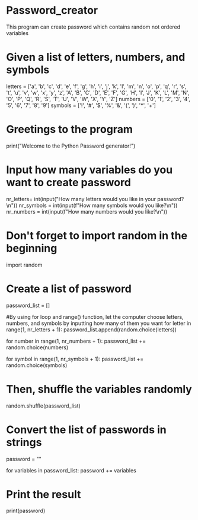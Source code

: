 # Password_creator
This program can create password which contains random not ordered variables

# Given a list of letters, numbers, and symbols 
letters = ['a', 'b', 'c', 'd', 'e', 'f', 'g', 'h', 'i', 'j', 'k', 'l', 'm', 'n', 'o', 'p', 'q', 'r', 's', 't', 'u', 'v', 'w', 'x', 'y', 'z', 'A', 'B', 'C', 'D', 'E', 'F', 'G', 'H', 'I', 'J', 'K', 'L', 'M', 'N', 'O', 'P', 'Q', 'R', 'S', 'T', 'U', 'V', 'W', 'X', 'Y', 'Z']
numbers = ['0', '1', '2', '3', '4', '5', '6', '7', '8', '9']
symbols = ['!', '#', '$', '%', '&', '(', ')', '*', '+']

# Greetings to the program
print("Welcome to the Python Password generator!")

# Input how many variables do you want to create password
nr_letters= int(input("How many letters would you like in your password?\n")) 
nr_symbols = int(input(f"How many symbols would you like?\n"))
nr_numbers = int(input(f"How many numbers would you like?\n"))

# Don't forget to import random in the beginning
import random

# Create a list of password
password_list = []

#By using for loop and range() function, let the computer choose letters, numbers, and symbols by inputting how many of them you want
for letter in range(1, nr_letters + 1):
  password_list.append(random.choice(letters))

for number in range(1, nr_numbers + 1):
  password_list += random.choice(numbers)

for symbol in range(1, nr_symbols + 1):
  password_list += random.choice(symbols)

# Then, shuffle the variables randomly
random.shuffle(password_list)

# Convert the list of passwords in strings
password = ""

for variables in password_list:
  password += variables

# Print the result
print(password)
